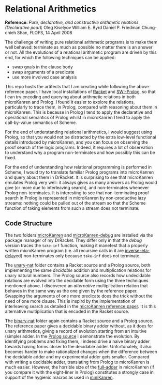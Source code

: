 # Relational Arithmetics

__Reference:__ _Pure, declarative, and constructive arithmetic relations (Declarative pearl)_ Oleg Kiselyov William E. Byrd Daniel P. Friedman Chung-chieh Shan, FLOPS, 14 April 2008

The challenge of writing pure relational arithmetic programs is to make them well behaved: terminate as much as possible no matter there is an answer or not. All the evolutions of a relational arithmetic program are driven by this end, for which the following techniques can be applied:

- swap goals in the clause body 
- swap arguments of a predicate
- use more involved case analysis

This repo hosts the artifects that I am creating while following the above reference paper. I have local installations of [Racket](https://racket-lang.org/) and [SWI-Prolog](https://www.swi-prolog.org/), so that I can try encoding and querying about arithmetic relations in both microKanren and Prolog. I found it easier to explore the relations, particularly to trace them, in Prolog, compared with reasoning about them in microKanren. This is because in Prolog I tend to apply the declarative and operational semantics of Prolog whilst in microKanren I tend to apply the call-by-value semantics of Scheme.

For the end of understanding relational arithmetics, I would suggest using Prolog, so that you would not be distracted by the extra low-level functional details introduced by microKanren, and you can focus on observing the proof search of the logic programs. Indeed, it requires a lot of observation to understand why a program non-terminates and how possibly this can be fixed.

For the end of understanding how relational programming is performed in Scheme, I would try to translate familiar Prolog programs into microKanren and query about them in DrRacket. It is surprising to see that microKanren emulates Prolog very well: it always gives as many answers as Prolog would give (or more due to interleaving search), and non-terminates whenever Prolog non-terminates. It is interesting to see that non-terminating proof search in Prolog is represented in microKanren by non-productive lazy streams: nothing could be pulled out of the stream so that the Scheme function of taking elements from such a stream does not terminate.  

## Code Structure

The two folders [microKanren](microKanren) and [microKanren-debug](microKanren-debug) are installed via the package manager of my DrRacket. They differ only in that the _debug_ version traces the `take-inf` function, making it manefest that a properly written microKanren program (i.e. all recursive calls in it are [inverse-eta-delay](https://github.com/YueLiPicasso/microKanren)ed) non-terminates only because `take-inf` does not terminate. 

The [unary-nat](unary-nat) folder contains a Racket source and a Prolog source, both implementing the same _decidable_ addition and multiplication relations for unary natural numbers. The Prolog source also records how undecidable relations are evolved into the decidable form using the three techniques mentioned above. I discovered an _alternative_ multiplication relation that behaves in the same way as the one given by the reference paper. Swapping the arguments of one more predicate does the trick without the need of one more clause. This is inspird by the implementation of interleaving search as detailed in the [microKanren reference paper](https://github.com/YueLiPicasso/microKanren). It is this alternative multiplication that is encoded in the Racket source.   

The [binary-nat](binary-nat) folder again contains a Racket source and a Prolog source. The reference paper gives a decidable binary adder without, as it does for unary arithmetics, giving a record of evolution starting from an intuitive (simple) adder. In the [Prolog source](https://github.com/YueLiPicasso/relational-arithmetics/blob/master/binary-nat/binary-nat-arithm.pl) I demonstrate the evolution. By identifying problems and fixing them, I indeed drive a naive binary adder towards having forms closer to the decidable adder. Unfortunately, it also becomes harder to make rationalized changes when the difference between the decidable adder and my experimental adder gets smaller. Compared with writing a decidable adder, translating from Prolog to microKanren is much easier. However, the horrible size of the [full-adder](https://github.com/YueLiPicasso/relational-arithmetics/blob/master/binary-nat/binary-nat-arithm.rkt) in microKanren (if you compare it with the eight-liner in Prolog) constitutes a strongly case in support of the hygienic macros as used in [miniKanren](https://github.com/YueLiPicasso/ReasonedSchemerExercise). 
